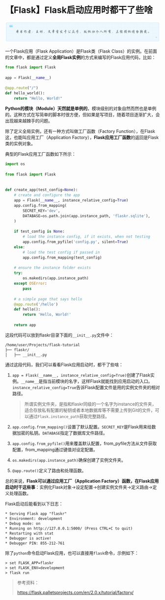 # 【Flask】Flask启动应用时都干了些啥
![](../wanggang.png)

一个Flask应用（Flask Application）是Flask类（Flask Class）的实例。在前面的文章中，都是通过定义**全局Flask实例**的方式来编写的Flask应用代码，比如：

```python
from flask import Flask

app = Flask(__name__)

@app.route("/")
def hello_world():
    return "Hello, World!"
```

**Python的模块（Module）天然就是单例的**，模块级别的对象自然而然也是单例的。这种方式在写简单的脚本时很方便，但如果是写项目，随着项目逐渐扩大，会出现越来越棘手的问题。

除了定义全局实例，还有一种方式叫做工厂函数（Factory Function），在Flask这，也能叫应用工厂（Application Factory），**Flask应用工厂函数**的返回是Flask类的实例对象。

典型的Flask应用工厂函数如下所示：

```python
import os

from flask import Flask


def create_app(test_config=None):
    # create and configure the app
    app = Flask(__name__, instance_relative_config=True)
    app.config.from_mapping(
        SECRET_KEY='dev',
        DATABASE=os.path.join(app.instance_path, 'flaskr.sqlite'),
    )

    if test_config is None:
        # load the instance config, if it exists, when not testing
        app.config.from_pyfile('config.py', silent=True)
    else:
        # load the test config if passed in
        app.config.from_mapping(test_config)

    # ensure the instance folder exists
    try:
        os.makedirs(app.instance_path)
    except OSError:
        pass

    # a simple page that says hello
    @app.route('/hello')
    def hello():
        return 'Hello, World!'

    return app
```

这段代码可以放到flaskr目录下面的`__init__.py`文件中：

```
/home/user/Projects/flask-tutorial
├── flaskr/
│   ├── __init__.py
```

通过这段代码，我们可以看看Flask应用启动时，都干了些啥：

1. `app = Flask(__name__, instance_relative_config=True)`创建了Flask实例。`__name__`是指当前模块的名字，这样Flask就能找到应用启动的入口。`instance_relative_config=True`告诉Flask配置文件是用的实例文件夹的相对路径。

   > 所谓实例文件夹，是指和flaskr同级的一个名字为instance的文件夹，适合存放私有配置的秘钥或者本地数据库等不需要上传到Git的文件，可以通过`Flask.instance_path`获取完整路径。

2. `app.config.from_mapping()`设置了默认配置。`SECRET_KEY`是Flask用来给数据加密的私钥。`DATABASE`指定了数据库文件路径。

3. `app.config.from_pyfile()`用来覆盖默认配置，from_pyfile方法从文件获取配置，from_mapping通过键值对设定配置。

4. `os.makedirs(app.instance_path)`确保创建了实例文件夹。

5. `@app.route()`定义了路由和处理函数。

总的来说，**Flask可以通过应用工厂（Application Factory）函数，在Flask应用启动时干这些事**：实例化Flask对象→设定配置→创建实例文件夹→定义路由→定义处理函数。

Flask启动后能看到以下日志：

```
* Serving Flask app "flaskr"
* Environment: development
* Debug mode: on
* Running on http://127.0.0.1:5000/ (Press CTRL+C to quit)
* Restarting with stat
* Debugger is active!
* Debugger PIN: 855-212-761
```

除了`python`命令启动Flask应用，也可以直接用`flask`命令，示例如下：

```shell
> set FLASK_APP=flaskr
> set FLASK_ENV=development
> flask run
```

> 参考资料：
>
> https://flask.palletsprojects.com/en/2.0.x/tutorial/factory/

